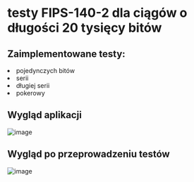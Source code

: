 # testy FIPS-140-2 dla ciągów o długości 20 tysięcy bitów

## Zaimplementowane testy: 
<li> pojedynczych bitów </li>
<li> serii </li>
<li> długiej serii </li>
<li> pokerowy </li>

## Wygląd aplikacji
![image](https://user-images.githubusercontent.com/59196351/109879768-50e37080-7c76-11eb-8724-4cacfbb583ce.png)

## Wygląd po przeprowadzeniu testów
![image](https://user-images.githubusercontent.com/59196351/109879888-81c3a580-7c76-11eb-8d5b-461f41114181.png)
